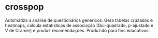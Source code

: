 # crosspop
Automatiza a análise de questionários genéricos. Gera tabelas cruzadas e heatmaps, calcula estatísticas de associação (Qui-quadrado, p-ajustado e V de Cramer) e produz recomendações. Produzido para fins educativos.
